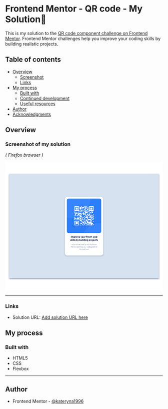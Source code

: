 # Frontend Mentor - QR code - My Solution💫


This is my solution to the [QR code component challenge on Frontend Mentor](https://www.frontendmentor.io/challenges/qr-code-component-iux_sIO_H). Frontend Mentor challenges help you improve your coding skills by building realistic projects. 

## Table of contents

- [Overview](#overview)
  - [Screenshot](#Screenshot)
  - [Links](#links)
- [My process](#my-process)
  - [Built with](#built-with)
  - [Continued development](#continued-development)
  - [Useful resources](#useful-resources)
- [Author](#author)
- [Acknowledgments](#acknowledgments)

## Overview

### Screenshot of my solution 
_( Firefox browser )_

![Screenshot](design/Solution-screenshot.png)

***
### Links

- Solution URL: [Add solution URL here](https://your-solution-url.com)

## My process

### Built with

- HTML5
- CSS
- Flexbox
***
## Author

- Frontend Mentor - [@kateryna1996](https://www.frontendmentor.io/profile/kateryna1996)

